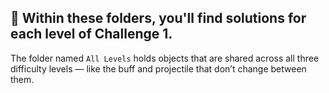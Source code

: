 ﻿## 📁 Within these folders, you'll find solutions for each level of **Challenge 1**.

The folder named `All Levels` holds objects that are shared across all three difficulty levels — like the buff and projectile that don’t change between them.